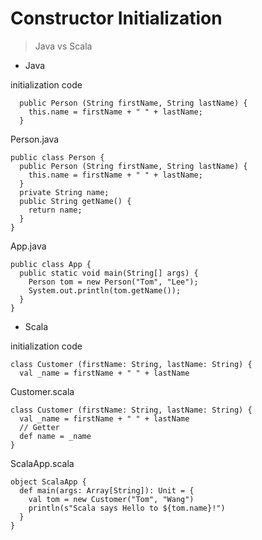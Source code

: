 # Constructor Initialization

> Java vs Scala

- Java

initialization code

```
  public Person (String firstName, String lastName) {
    this.name = firstName + " " + lastName;
  }
```

Person.java

```
public class Person {
  public Person (String firstName, String lastName) {
    this.name = firstName + " " + lastName;
  }
  private String name;
  public String getName() {
    return name;
  }
}
```

App.java

```
public class App {
  public static void main(String[] args) {
    Person tom = new Person("Tom", "Lee");
    System.out.println(tom.getName());
  }
}
```

- Scala

initialization code

```
class Customer (firstName: String, lastName: String) {
  val _name = firstName + " " + lastName
```

Customer.scala

```
class Customer (firstName: String, lastName: String) {
  val _name = firstName + " " + lastName
  // Getter
  def name = _name
}
```

ScalaApp.scala

```
object ScalaApp {
  def main(args: Array[String]): Unit = {
    val tom = new Customer("Tom", "Wang")
    println(s"Scala says Hello to ${tom.name}!")
  }
}
```
